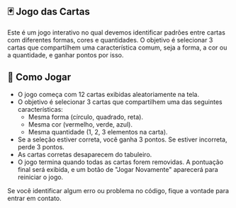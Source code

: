 ## 🃏 Jogo das Cartas
Este é um jogo interativo no qual devemos identificar padrões entre cartas com diferentes formas, cores e quantidades. 
O objetivo é selecionar 3 cartas que compartilhem uma característica comum, seja a forma, a cor ou a quantidade, e ganhar pontos por isso.

## 🎲 Como Jogar
* O jogo começa com 12 cartas exibidas aleatoriamente na tela.
* O objetivo é selecionar 3 cartas que compartilhem uma das seguintes características:
  * Mesma forma (círculo, quadrado, reta).
  * Mesma cor (vermelho, verde, azul).
  * Mesma quantidade (1, 2, 3 elementos na carta).
* Se a seleção estiver correta, você ganha 3 pontos. Se estiver incorreta, perde 3 pontos.
* As cartas corretas desaparecem do tabuleiro.
* O jogo termina quando todas as cartas forem removidas. A pontuação final será exibida, e um botão de "Jogar Novamente" aparecerá para reiniciar o jogo.

Se você identificar algum erro ou problema no código, fique a vontade para entrar em contato.


